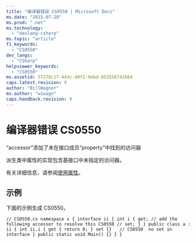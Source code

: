 ```yaml
---
title: "编译器错误 CS0550 | Microsoft Docs"
ms.date: "2015-07-20"
ms.prod: ".net"
ms.technology: 
  - "devlang-csharp"
ms.topic: "article"
f1_keywords: 
  - "CS0550"
dev_langs: 
  - "CSharp"
helpviewer_keywords: 
  - "CS0550"
ms.assetid: 57278c17-443c-40f2-9ebd-853558743564
caps.latest.revision: 9
author: "BillWagner"
ms.author: "wiwagn"
caps.handback.revision: 9
---
```

# 编译器错误 CS0550
“accessor”添加了未在接口成员“property”中找到的访问器  
  
 派生类中属性的实现包含基接口中未指定的访问器。  
  
 有关详细信息，请参阅[使用属性](../../csharp/programming-guide/classes-and-structs/using-properties.md)。  
  
## 示例  
 下面的示例生成 CS0550。  
  
```  
// CS0550.cs namespace x { interface ii { int i { get; // add the following accessor to resolve this CS0550 // set; } } public class a : ii { int ii.i { get { return 0; } set {}   // CS0550  no set in interface } public static void Main() {} } }  
```